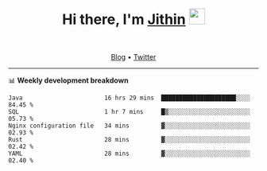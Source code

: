 <h1 align="center">Hi there, I'm <a href="https://jithset.github.io/" target="_blank">Jithin</a> <img
src="https://github.com/blackcater/blackcater/raw/main/images/Hi.gif" height="32" /></h1>

<br />

<p align="center">
  <a href="https://jithset.github.io">Blog</a> •
  <a href="https://twitter.com/jithset">Twitter</a>
</p>

---

📊 **Weekly development breakdown**

<!--START_SECTION:waka-->
```text
Java                       16 hrs 29 mins  █████████████████████░░░░   84.45 % 
SQL                        1 hr 7 mins     █▒░░░░░░░░░░░░░░░░░░░░░░░   05.73 % 
Nginx configuration file   34 mins         ▓░░░░░░░░░░░░░░░░░░░░░░░░   02.93 % 
Rust                       28 mins         ▓░░░░░░░░░░░░░░░░░░░░░░░░   02.42 % 
YAML                       28 mins         ▓░░░░░░░░░░░░░░░░░░░░░░░░   02.40 % 
```
<!--END_SECTION:waka-->

